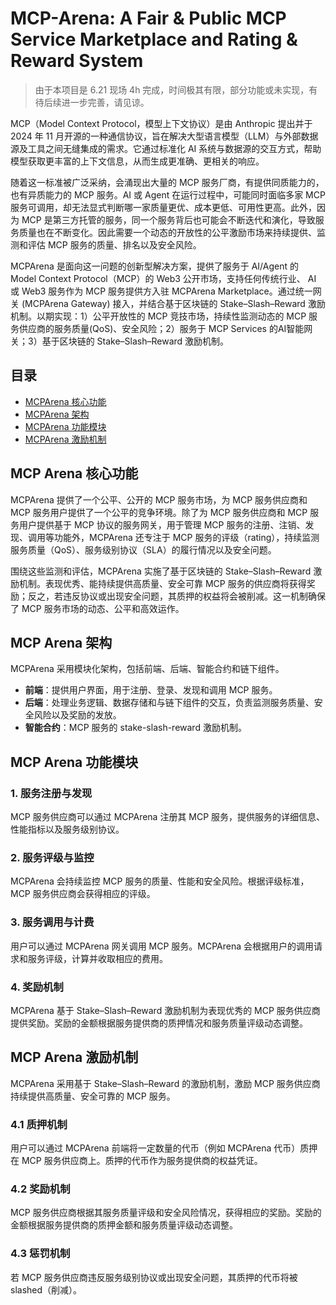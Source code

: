 # MCP-Arena: A Fair & Public  MCP Service Marketplace and Rating & Reward System

> 由于本项目是 6.21 现场 4h 完成，时间极其有限，部分功能或未实现，有待后续进一步完善，请见谅。

MCP（Model Context Protocol，模型上下文协议）是由 Anthropic 提出并于 2024 年 11 月开源的一种通信协议，旨在解决大型语言模型（LLM）与外部数据源及工具之间无缝集成的需求。它通过标准化 AI 系统与数据源的交互方式，帮助模型获取更丰富的上下文信息，从而生成更准确、更相关的响应。

随着这一标准被广泛采纳，会涌现出大量的 MCP 服务厂商，有提供同质能力的，也有异质能力的 MCP 服务。AI 或 Agent 在运行过程中，可能同时面临多家 MCP 服务可调用，却无法显式判断哪一家质量更优、成本更低、可用性更高。此外，因为 MCP 是第三方托管的服务，同一个服务背后也可能会不断迭代和演化，导致服务质量也在不断变化。因此需要一个动态的开放性的公平激励市场来持续提供、监测和评估 MCP 服务的质量、排名以及安全风险。

MCPArena 是面向这一问题的创新型解决方案，提供了服务于 AI/Agent 的 Model Context Protocol（MCP）的 Web3 公开市场，支持任何传统行业、 AI 或 Web3 服务作为 MCP 服务提供方入驻 MCPArena Marketplace。通过统一网关 (MCPArena Gateway) 接入，并结合基于区块链的 Stake–Slash–Reward 激励机制。以期实现：1）公平开放性的 MCP 竞技市场，持续性监测动态的 MCP 服务供应商的服务质量(QoS)、安全风险；2）服务于 MCP Services 的AI智能网关；3）基于区块链的 Stake–Slash–Reward 激励机制。

## 目录
- [MCPArena 核心功能](#mcp-arena-核心功能)
- [MCPArena 架构](#mcp-arena-架构)
- [MCPArena 功能模块](#mcp-arena-功能模块)
- [MCPArena 激励机制](#mcp-arena-激励机制)

## MCP Arena 核心功能

MCPArena 提供了一个公平、公开的 MCP 服务市场，为 MCP 服务供应商和 MCP 服务用户提供了一个公平的竞争环境。除了为 MCP 服务供应商和 MCP 服务用户提供基于 MCP 协议的服务网关，用于管理 MCP 服务的注册、注销、发现、调用等功能外，MCPArena 还专注于 MCP 服务的评级（rating），持续监测服务质量（QoS）、服务级别协议（SLA）的履行情况以及安全问题。 

围绕这些监测和评估，MCPArena 实施了基于区块链的 Stake–Slash–Reward 激励机制。表现优秀、能持续提供高质量、安全可靠 MCP 服务的供应商将获得奖励；反之，若违反协议或出现安全问题，其质押的权益将会被削减。这一机制确保了 MCP 服务市场的动态、公平和高效运作。

## MCP Arena 架构

MCPArena 采用模块化架构，包括前端、后端、智能合约和链下组件。

- **前端**：提供用户界面，用于注册、登录、发现和调用 MCP 服务。
- **后端**：处理业务逻辑、数据存储和与链下组件的交互，负责监测服务质量、安全风险以及奖励的发放。
- **智能合约**：MCP 服务的 stake-slash-reward 激励机制。

## MCP Arena 功能模块

### 1. 服务注册与发现

MCP 服务供应商可以通过 MCPArena 注册其 MCP 服务，提供服务的详细信息、性能指标以及服务级别协议。

### 2. 服务评级与监控

MCPArena 会持续监控 MCP 服务的质量、性能和安全风险。根据评级标准，MCP 服务供应商会获得相应的评级。

### 3. 服务调用与计费

用户可以通过 MCPArena 网关调用 MCP 服务。MCPArena 会根据用户的调用请求和服务评级，计算并收取相应的费用。

### 4. 奖励机制

MCPArena 基于 Stake–Slash–Reward 激励机制为表现优秀的 MCP 服务供应商提供奖励。奖励的金额根据服务提供商的质押情况和服务质量评级动态调整。

## MCP Arena 激励机制

MCPArena 采用基于 Stake–Slash–Reward 的激励机制，激励 MCP 服务供应商持续提供高质量、安全可靠的 MCP 服务。

### 4.1 质押机制

用户可以通过 MCPArena 前端将一定数量的代币（例如 MCPArena 代币）质押在 MCP 服务供应商上。质押的代币作为服务提供商的权益凭证。

### 4.2 奖励机制

MCP 服务供应商根据其服务质量评级和安全风险情况，获得相应的奖励。奖励的金额根据服务提供商的质押金额和服务质量评级动态调整。

### 4.3 惩罚机制

若 MCP 服务供应商违反服务级别协议或出现安全问题，其质押的代币将被 slashed（削减）。
